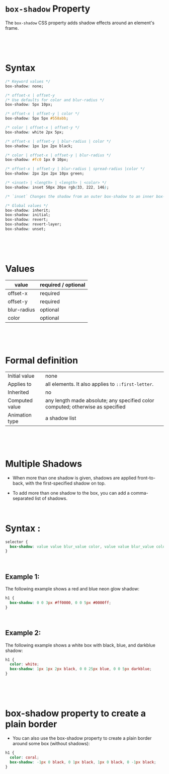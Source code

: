# `box-shadow` Property

The `box-shadow` CSS property adds shadow effects around an element's frame.

&nbsp;

&nbsp;

# Syntax

```css
/* Keyword values */
box-shadow: none;

/* offset-x | offset-y
/* Use defaults for color and blur-radius */
box-shadow: 5px 10px;

/* offset-x | offset-y | color */
box-shadow: 5px 5px #558abb;

/* color | offset-x | offset-y */
box-shadow: white 2px 5px;

/* offset-x | offset-y | blur-radius | color */
box-shadow: 1px 1px 2px black;

/* color | offset-x | offset-y | blur-radius */
box-shadow: #fc0 1px 0 10px;

/* offset-x | offset-y | blur-radius | spread-radius |color */
box-shadow: 2px 2px 2px 10px green;

/* <inset> | <length> | <length> | <color> */
box-shadow: inset 50px 20px rgb(33, 222, 146);

/* `inset` Changes the shadow from an outer box-shadow to an inner box-shadow  */

/* Global values */
box-shadow: inherit;
box-shadow: initial;
box-shadow: revert;
box-shadow: revert-layer;
box-shadow: unset;
```

&nbsp;

&nbsp;

# Values

| value       | required / optional |
| ----------- | ------------------- |
| offset-x    | required            |
| offset-y    | required            |
| blur-radius | optional            |
| color       | optional            |

&nbsp;

&nbsp;

# Formal definition

|                |                                                                                |
| -------------- | ------------------------------------------------------------------------------ |
| Initial value  | none                                                                           |
| Applies to     | all elements. It also applies to `::first-letter`.                             |
| Inherited      | no                                                                             |
| Computed value | any length made absolute; any specified color computed; otherwise as specified |
| Animation type | a shadow list                                                                  |

&nbsp;

&nbsp;

# Multiple Shadows

- When more than one shadow is given, shadows are applied front-to-back, with the first-specified shadow on top.

- To add more than one shadow to the box, you can add a comma-separated list of shadows.

&nbsp;

# Syntax :

```css
selector {
  box-shadow: value value blur_value color, value value blur_value color, ......;
}
```

&nbsp;

## Example 1:

The following example shows a red and blue neon glow shadow:

```css
h1 {
  box-shadow: 0 0 3px #ff0000, 0 0 5px #0000ff;
}
```

&nbsp;

## Example 2:

The following example shows a white box with black, blue, and darkblue shadow:

```css
h1 {
  color: white;
  box-shadow: 1px 1px 2px black, 0 0 25px blue, 0 0 5px darkblue;
}
```

&nbsp;

&nbsp;

# box-shadow property to create a plain border

- You can also use the box-shadow property to create a plain border around some box (without shadows):

```css
h1 {
  color: coral;
  box-shadow: -1px 0 black, 0 1px black, 1px 0 black, 0 -1px black;
}
```
